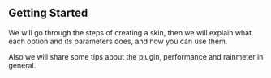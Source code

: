 ## Getting Started

We will go through the steps of creating a skin, then we will explain what each option and its parameters does, and how you can use them.

Also we will share some tips about the plugin, performance and rainmeter in general.
